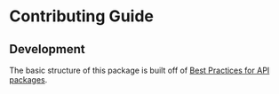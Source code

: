 # Contributing Guide

## Development
The basic structure of this package is built off of [Best Practices for API packages]( https://cran.r-project.org/web/packages/httr/vignettes/api-packages.html).
